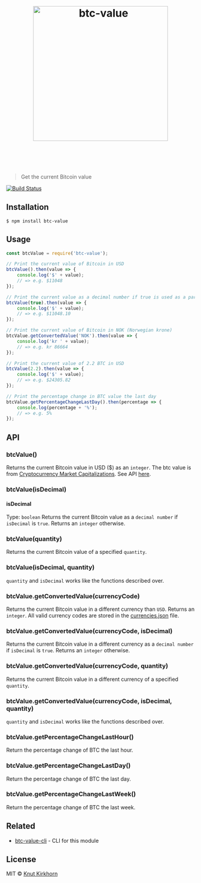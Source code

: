 <h1 align="center">
	<br>
	<br>
	<img width="360" src="https://rawgit.com/Knutakir/btc-value/master/media/logo.svg" alt="btc-value">
	<br>
	<br>
	<br>
</h1>

> Get the current Bitcoin value

[![Build Status](https://travis-ci.org/Knutakir/btc-value.svg?branch=master)](https://travis-ci.org/Knutakir/btc-value)

## Installation
```
$ npm install btc-value
```

## Usage
```js
const btcValue = require('btc-value');

// Print the current value of Bitcoin in USD
btcValue().then(value => {
    console.log('$' + value);
    // => e.g. $11048
});

// Print the current value as a decimal number if true is used as a parameter
btcValue(true).then(value => {
    console.log('$' + value);
    // => e.g. $11048.10
});

// Print the current value of Bitcoin in NOK (Norwegian krone)
btcValue.getConvertedValue('NOK').then(value => {
    console.log('kr ' + value);
    // => e.g. kr 86664
});

// Print the current value of 2.2 BTC in USD
btcValue(2.2).then(value => {
    console.log('$' + value);
    // => e.g. $24305.82
});

// Print the percentage change in BTC value the last day
btcValue.getPercentageChangeLastDay().then(percentage => {
    console.log(percentage + '%');
    // => e.g. 5%
});
```

## API
### btcValue()
Returns the current Bitcoin value in USD ($) as an `integer`.
The btc value is from [Cryptocurrency Market Capitalizations](https://coinmarketcap.com/). See API [here](https://coinmarketcap.com/api/).

### btcValue(isDecimal)
#### isDecimal
Type: `boolean`
Returns the current Bitcoin value as a `decimal number` if `isDecimal` is `true`. Returns an `integer` otherwise.

### btcValue(quantity)
Returns the current Bitcoin value of a specified `quantity`.

### btcValue(isDecimal, quantity)
`quantity` and `isDecimal` works like the functions described over.

### btcValue.getConvertedValue(currencyCode)
Returns the current Bitcoin value in a different currency than `USD`. Returns an `integer`. All valid currency codes are stored in the [currencies.json](currencies.json) file.

### btcValue.getConvertedValue(currencyCode, isDecimal)
Returns the current Bitcoin value in a different currency as a `decimal number` if `isDecimal` is `true`. Returns an `integer` otherwise.

### btcValue.getConvertedValue(currencyCode, quantity)
Returns the current Bitcoin value in a different currency of a specified `quantity`.

### btcValue.getConvertedValue(currencyCode, isDecimal, quantity)
`quantity` and `isDecimal` works like the functions described over.

### btcValue.getPercentageChangeLastHour()
Return the percentage change of BTC the last hour.

### btcValue.getPercentageChangeLastDay()
Return the percentage change of BTC the last day.

### btcValue.getPercentageChangeLastWeek()
Return the percentage change of BTC the last week.

## Related
- [btc-value-cli](https://github.com/Knutakir/btc-value-cli) - CLI for this module

## License
MIT © [Knut Kirkhorn](LICENSE)
